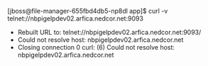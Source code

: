 [jboss@file-manager-655fbd4db5-np8dl app]$ curl -v telnet://nbpigelpdev02.arfica.nedcor.net:9093
* Rebuilt URL to: telnet://nbpigelpdev02.arfica.nedcor.net:9093/
* Could not resolve host: nbpigelpdev02.arfica.nedcor.net
* Closing connection 0
curl: (6) Could not resolve host: nbpigelpdev02.arfica.nedcor.net

